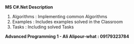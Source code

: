 **MS C#.Net Description**
1. َAlgorithms : Implementing common Algorithms
2. Examples   : Includes examples solved in the Classroom
3. Tasks      : Including solved Tasks


**Advanced Programming 1 - Ali Alipour-what : 09179323784**